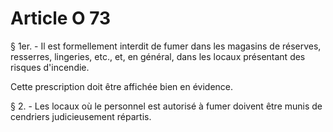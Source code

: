 # Article O 73

§ 1er. - Il est formellement interdit de fumer dans les magasins de réserves, resserres, lingeries, etc., et, en général, dans les locaux présentant des risques d'incendie.

Cette prescription doit être affichée bien en évidence.

§ 2. - Les locaux où le personnel est autorisé à fumer doivent être munis de cendriers judicieusement répartis.
